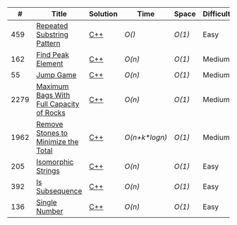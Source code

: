 |  #  | Title           |  Solution       |  Time           | Space           | Difficulty    | Tag          | Note| 
|-----|---------------- | --------------- | --------------- | --------------- | ------------- |--------------|-----|
459 | [Repeated Substring Pattern](https://leetcode.com/problems/repeated-substring-pattern/) | [C++](./C++/459-repeated-substring-pattern.md)  | _O()_ | _O(1)_ | Easy ||
162  | [Find Peak Element](https://leetcode.com/problems/find-peak-element/) | [C++](./C++/162-find-peak-element.md)  | _O(n)_ | _O(1)_ | Medium ||
55 | [Jump Game](https://leetcode.com/problems/jump-game/) | [C++](./C++/55-jump-game.md)  | _O(n)_ | _O(1)_ | Medium ||
2279 | [Maximum Bags With Full Capacity of Rocks](https://leetcode.com/problems/maximum-bags-with-full-capacity-of-rocks/) | [C++](./C++/2279-maximum-bags-with-full-capacity-of-rocks.md) | _O(n)_ | _O(1)_ | Medium | | Greedy ||
1962 | [Remove Stones to Minimize the Total](https://leetcode.com/problems/remove-stones-to-minimize-the-total/) | [C++](./C++/1962-remove-stones-to-minimize-the-total.md) | _O(n+k*logn)_ | _O(1)_ | Medium | | Greedy ||
205 | [Isomorphic Strings](https://leetcode.com/problems/isomorphic-strings/) | [C++](./C++/205-isomorphic-strings.md)  | _O(n)_ | _O(1)_ | Easy ||
392 | [Is Subsequence](https://leetcode.com/problems/is-subsequence/) | [C++](./C++/392-is-subsequence.md)  | _O(n)_ | _O(1)_ | Easy ||
136 | [Single Number](https://leetcode.com/problems/single-number/) | [C++](./C++/136-single-number.md)  | _O(n)_ | _O(1)_ | Easy ||


<!-- template
 | []() | [C++](./C++/)  | _O()_ | _O()_ | Medium ||
-->


